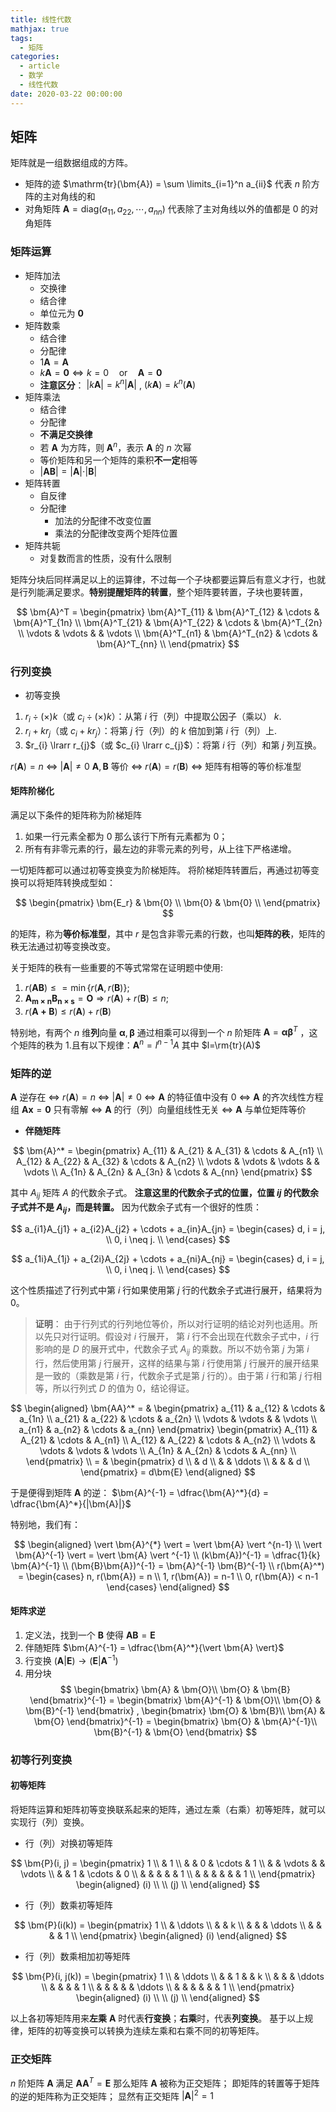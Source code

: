 ```yaml
---
title: 线性代数
mathjax: true
tags:
  - 矩阵
categories:
  - article
  - 数学
  - 线性代数
date: 2020-03-22 00:00:00
---
```


## 矩阵

矩阵就是一组数据组成的方阵。

- 矩阵的迹 $\mathrm{tr}(\bm{A}) = \sum \limits_{i=1}^n a_{ii}$ 代表 $n$ 阶方阵的主对角线的和
- 对角矩阵 $\bm{A} = \mathrm{diag}(a_{11}, a_{22}, \cdots, a_{nn})$ 代表除了主对角线以外的值都是 $0$ 的对角矩阵

### 矩阵运算

- 矩阵加法
  - 交换律
  - 结合律
  - 单位元为 $\bm{0}$
- 矩阵数乘
  - 结合律
  - 分配律
  - $1 \bm{A} = \bm{A}$
  - $k \bm{A} = \bm{0} \Leftrightarrow k = 0 \quad \text{or} \quad \bm{A} = \bm{0}$
  - **注意区分**： $\vert k \bm{A} \vert = k^n \vert \bm{A} \vert$ , $( k \bm{A} ) = k^n ( \bm{A} )$
- 矩阵乘法
  - 结合律
  - 分配律
  - **不满足交换律**
  - 若 $\bm{A}$ 为方阵，则 $\bm{A}^n$，表示 $\bm{A}$ 的 $n$ 次幂
  - 等价矩阵和另一个矩阵的乘积**不一定**相等
  - $\vert \bm{A} \bm{B} \vert = \vert \bm{A} \vert \cdot \vert \bm{B} \vert$
- 矩阵转置
  - 自反律
  - 分配律
    - 加法的分配律不改变位置
    - 乘法的分配律改变两个矩阵位置
- 矩阵共轭
  - 对复数而言的性质，没有什么限制

矩阵分块后同样满足以上的运算律，不过每一个子块都要运算后有意义才行，也就是行列能满足要求。**特别提醒矩阵的转置**，整个矩阵要转置，子块也要转置，

$$
\bm{A}^T =
\begin{pmatrix}
\bm{A}^T_{11} & \bm{A}^T_{12} & \cdots & \bm{A}^T_{1n} \\
\bm{A}^T_{21} & \bm{A}^T_{22} & \cdots & \bm{A}^T_{2n} \\
\vdots        & \vdots        &        & \vdots        \\
\bm{A}^T_{n1} & \bm{A}^T_{n2} & \cdots & \bm{A}^T_{nn} \\
\end{pmatrix}
$$

### 行列变换

- 初等变换

1. $r_{i} \div(\times) k$（或 $c_{i} \div(\times) k$）：从第 $i$ 行（列）中提取公因子（乘以） $k$.
2. $r_{i} + kr_{j}$（或 $c_{i} + kr_{j}$）：将第 $j$ 行（列）的 $k$ 倍加到第 $i$ 行（列）上.
3. $r_{i} \lrarr r_{j}$（或 $c_{i} \lrarr c_{j}$）：将第 $i$ 行（列）和第 $j$ 列互换。

$r(\bm{A}) = n$ $\Leftrightarrow$ $\vert \bm{A} \vert \ne 0$
$\bm{A}, \bm{B}$ 等价 $\Leftrightarrow$ $r(\bm{A}) = r(\bm{B})$ $\Leftrightarrow$ 矩阵有相等的等价标准型

#### 矩阵阶梯化

满足以下条件的矩阵称为阶梯矩阵

1. 如果一行元素全都为 $0$ 那么该行下所有元素都为 $0$；
2. 所有有非零元素的行，最左边的非零元素的列号，从上往下严格递增。

一切矩阵都可以通过初等变换变为阶梯矩阵。
将阶梯矩阵转置后，再通过初等变换可以将矩阵转换成型如：

$$
\begin{pmatrix}
\bm{E_r} & \bm{0} \\
\bm{0}   & \bm{0} \\
\end{pmatrix}
$$

的矩阵，称为**等价标准型**，其中 $r$ 是包含非零元素的行数，也叫**矩阵的秩**，矩阵的秩无法通过初等变换改变。

关于矩阵的秩有一些重要的不等式常常在证明题中使用:

1. $r(\bm{AB}) \leq = \min \{r(\bm{A}, r(\bm{B})\}$;
2. $\bm{A_{m\times n}B_{n\times s}} = \bm{O} \Rightarrow r(\bm{A}) + r(\bm{B}) \le n$;
3. $r(\bm{A+B}) \le r(\bm{A}) + r(\bm{B})$

特别地，有两个 $n$ 维**列**向量 $\bm{\alpha}, \bm{\beta}$ 通过相乘可以得到一个 $n$ 阶矩阵 $\bm{A} = \bm{\alpha} \bm{\beta}^T$ ，这个矩阵的秩为 1.且有以下规律：$\bm{A}^n = l^{n-1}A$ 其中 $l=\rm{tr}(A)$

### 矩阵的逆

$\bm{A}$ 逆存在 $\Leftrightarrow$ $r(\bm{A}) = n$ $\Leftrightarrow$ $|\bm{A}| \neq 0$ $\Leftrightarrow$ $\bm{A}$ 的特征值中没有 0 $\Leftrightarrow$ $\bm{A}$ 的齐次线性方程组 $\bm{Ax} = \bm{0}$ 只有零解 $\Leftrightarrow$ $\bm{A}$ 的行（列）向量组线性无关 $\Leftrightarrow$ $\bm{A}$ 与单位矩阵等价

- **伴随矩阵**

$$
\bm{A}^* =
\begin{pmatrix}
A_{11} & A_{21} & A_{31} & \cdots & A_{n1} \\
A_{12} & A_{22} & A_{32} & \cdots & A_{n2} \\
\vdots & \vdots & \vdots &        & \vdots \\
A_{1n} & A_{2n} & A_{3n} & \cdots & A_{nn}
\end{pmatrix}
$$

其中 $A_{ij}$ 矩阵 $A$ 的代数余子式。
**注意这里的代数余子式的位置，位置 $ij$ 的代数余子式并不是 $A_{ij}$，而是转置。**
因为代数余子式有一个很好的性质：

$$
a_{i1}A_{j1} + a_{i2}A_{j2} + \cdots + a_{in}A_{jn} = \begin{cases}
d, i = j, \\
0, i \neq j. \\
\end{cases}
$$

$$
a_{1i}A_{1j} + a_{2i}A_{2j} + \cdots + a_{ni}A_{nj} =
\begin{cases}
d, i = j, \\
0, i \neq j. \\
\end{cases}
$$

这个性质描述了行列式中第 $i$ 行如果使用第 $j$ 行的代数余子式进行展开，结果将为 0。

> **证明**：
> 由于行列式的行列地位等价，所以对行证明的结论对列也适用。所以先只对行证明。假设对 $i$ 行展开， 第 $i$ 行不会出现在代数余子式中，$i$ 行影响的是 $D$ 的展开式中，代数余子式 $A_{ij}$ 的乘数。所以不妨令第 $j$ 为第 $i$ 行，然后使用第 $j$ 行展开，这样的结果与第 $i$ 行使用第 $j$ 行展开的展开结果是一致的（乘数是第 $i$ 行，代数余子式是第 $j$ 行的）。由于第 $i$ 行和第 $j$ 行相等，所以行列式 $D$ 的值为 $0$，结论得证。

$$
\begin{aligned}
\bm{AA}^*
= &
\begin{pmatrix}
a_{11} & a_{12} & \cdots & a_{1n} \\
a_{21} & a_{22} & \cdots & a_{2n} \\
\vdots & \vdots &        & \vdots \\
a_{n1} & a_{n2} & \cdots & a_{nn}
\end{pmatrix}
\begin{pmatrix}
A_{11} & A_{21} & \cdots & A_{n1} \\
A_{12} & A_{22} & \cdots & A_{n2} \\
\vdots & \vdots & \vdots & \vdots \\
A_{1n} & A_{2n} & \cdots & A_{nn} \\
\end{pmatrix} \\
= &
\begin{pmatrix}
d \\
& d \\
& & \ddots \\
& & & d \\
\end{pmatrix}
= d\bm{E}
\end{aligned}
$$

于是便得到矩阵 $\bm{A}$ 的逆： $\bm{A}^{-1} = \dfrac{\bm{A}^*}{d} = \dfrac{\bm{A}^*}{|\bm{A}|}$

特别地，我们有：

$$
\begin{aligned}
\vert \bm{A}^{*} \vert = \vert \bm{A} \vert ^{n-1} \\
\vert \bm{A}^{-1} \vert = \vert \bm{A} \vert ^{-1} \\
(k\bm{A})^{-1} = \dfrac{1}{k} \bm{A}^{-1} \\
(\bm{B}\bm{A})^{-1} =  \bm{A}^{-1} \bm{B}^{-1} \\
r(\bm{A}^*) =
\begin{cases}
  n, r(\bm{A}) = n \\
  1, r(\bm{A}) = n-1 \\
  0, r(\bm{A}) < n-1
\end{cases}
\end{aligned}
$$

#### 矩阵求逆

1. 定义法，找到一个 $\bm{B}$ 使得 $\bm{A}\bm{B} = \bm{E}$
2. 伴随矩阵 $\bm{A}^{-1} = \dfrac{\bm{A}^*}{\vert \bm{A} \vert}$
3. 行变换 $(\bm{A} | \bm{E}) \to (\bm{E} | \bm{A}^{-1})$
4. 用分块
   $$
   \begin{bmatrix}
     \bm{A} & \bm{O}\\
     \bm{O} & \bm{B}
   \end{bmatrix}^{-1} =
   \begin{bmatrix}
     \bm{A}^{-1} & \bm{O}\\
     \bm{O} & \bm{B}^{-1}
   \end{bmatrix} ,
   \begin{bmatrix}
     \bm{O} & \bm{B}\\
     \bm{A} & \bm{O}
   \end{bmatrix}^{-1} =
   \begin{bmatrix}
     \bm{O} & \bm{A}^{-1}\\
     \bm{B}^{-1} & \bm{O}
   \end{bmatrix}
   $$

### 初等行列变换

#### 初等矩阵

将矩阵运算和矩阵初等变换联系起来的矩阵，通过左乘（右乘）初等矩阵，就可以实现行（列）变换。

- 行（列）对换初等矩阵

$$
\bm{P}(i, j) =
\begin{pmatrix}
1 \\
& 1 \\
& & 0 & \cdots & 1 \\
& & \vdots & & \vdots \\
& & 1 & \cdots & 0 \\
& & & & & 1 \\
& & & & & & 1 \\
\end{pmatrix}
\begin{aligned}
(i) \\
\\
(j) \\
\end{aligned}
$$

- 行（列）数乘初等矩阵

$$
\bm{P}(i(k)) =
\begin{pmatrix}
1 \\
& \ddots \\
& & k \\
& & & \ddots \\
& & & & 1 \\
\end{pmatrix}
\begin{aligned}
(i)
\end{aligned}
$$

- 行（列）数乘相加初等矩阵

$$
\bm{P}(i, j(k)) =
\begin{pmatrix}
1 \\
& \ddots \\
& & 1 & & k \\
& & & \ddots \\
& & & & 1 \\
& & & & & \ddots \\
& & & & & & 1 \\
\end{pmatrix}
\begin{aligned}
(i) \\
\\
(j) \\
\end{aligned}
$$

以上各初等矩阵用来**左乘** $\bm{A}$ 时代表**行变换**；**右乘**时，代表**列变换**。
基于以上规律，矩阵的初等变换可以转换为连续左乘和右乘不同的初等矩阵。

### 正交矩阵

$n$ 阶矩阵 $\bm{A}$ 满足 $\bm{AA}^T = \bm{E}$ 那么矩阵 $\bm{A}$ 被称为正交矩阵；
即矩阵的转置等于矩阵的逆的矩阵称为正交矩阵；
显然有正交矩阵 $|\bm{A}|^2 = 1$
